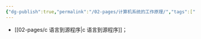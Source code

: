 ```yaml
---
{"dg-publish":true,"permalink":"/02-pages/计算机系统的工作原理/","tags":["personal/blog","计算机组成原理/概述"]}
---
```


- [[02-pages/c 语言到源程序\|c 语言到源程序]]；
